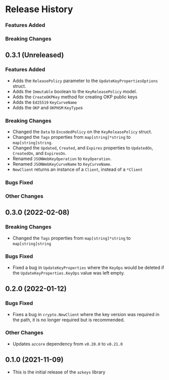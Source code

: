 # Release History

### Features Added

### Breaking Changes
## 0.3.1 (Unreleased)

### Features Added
* Adds the `ReleasePolicy` parameter to the `UpdateKeyPropertiesOptions` struct.
* Adds the `Immutable` boolean to the `KeyReleasePolicy` model.
* Adds the `CreateOKPKey` method for creating OKP public keys
* Adds the `Ed25519` `KeyCurveName`
* Adds the `OKP` and `OKPHSM` `KeyType`s

### Breaking Changes
* Changed the `Data` to `EncodedPolicy` on the `KeyReleasePolicy` struct.
* Changed the `Tags` properties from `map[string]*string` to `map[string]string`.
* Changed the `Updated`, `Created`, and `Expires` properties to `UpdatedOn`, `CreatedOn`, and `ExpiresOn`.
* Renamed `JSONWebKeyOperation` to `KeyOperation`.
* Renamed `JSONWebKeyCurveName` to `KeyCurveName`.
* `NewClient` returns an instance of a `Client`, instead of a `*Client`

### Bugs Fixed

### Other Changes

## 0.3.0 (2022-02-08)

### Breaking Changes
* Changed the `Tags` properties from `map[string]*string` to `map[string]string`

### Bugs Fixed
* Fixed a bug in `UpdateKeyProperties` where the `KeyOps` would be deleted if the `UpdateKeyProperties.KeyOps` value was left empty.

## 0.2.0 (2022-01-12)

### Bugs Fixed
* Fixes a bug in `crypto.NewClient` where the key version was required in the path, it is no longer required but is recommended.

### Other Changes
* Updates `azcore` dependency from `v0.20.0` to `v0.21.0`

## 0.1.0 (2021-11-09)
* This is the initial release of the `azkeys` library
